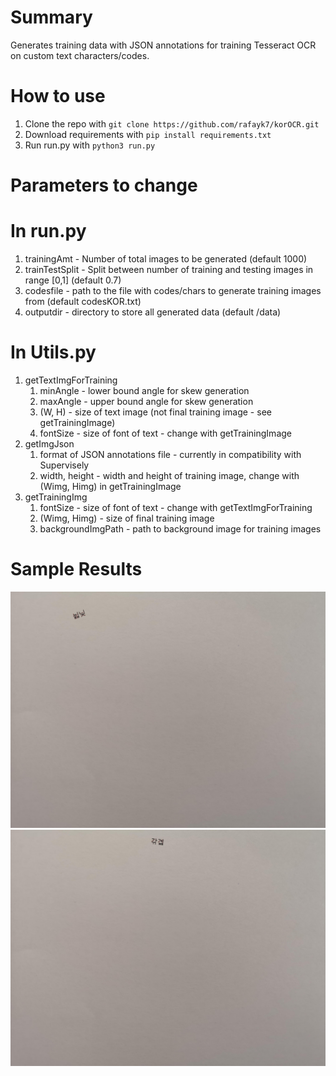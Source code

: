 # Summary 
Generates training data with JSON annotations for training Tesseract OCR on custom text characters/codes.

# How to use

1. Clone the repo with `git clone https://github.com/rafayk7/korOCR.git`
2. Download requirements with `pip install requirements.txt`
3. Run run.py with `python3 run.py`

# Parameters to change
# In run.py

1. trainingAmt - Number of total images to be generated (default 1000)
2. trainTestSplit - Split between number of training and testing images  in range [0,1] (default 0.7)
3. codesfile - path to the file with codes/chars to generate training images from (default codesKOR.txt)
4. outputdir - directory to store all generated data (default /data)

# In Utils.py
1. getTextImgForTraining 
    1. minAngle - lower bound angle for skew generation
    2. maxAngle - upper bound angle for skew generation
    3. (W, H) - size of text image (not final training image - see getTrainingImage)
    4. fontSize - size of font of text - change with getTrainingImage
2. getImgJson
    1. format of JSON annotations file - currently in compatibility with Supervisely
    2. width, height - width and height of training image, change with (Wimg, Himg) in getTrainingImage
3. getTrainingImg
    1. fontSize - size of font of text - change with getTextImgForTraining
    2. (Wimg, Himg) - size of final training image
    3. backgroundImgPath - path to background image for training images

# Sample Results

![Alt text](screenshots/img1.jpeg?raw=true "Generated Training Images")
![Alt text](screenshots/img2.jpeg?raw=true)

